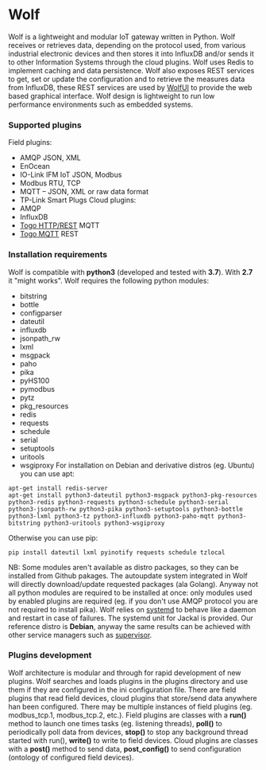 # Wolf
Wolf is a lightweight and modular IoT gateway written in Python.
Wolf receives or retrieves data, depending on the protocol used, from various industrial electronic devices and then stores it into InfluxDB and/or sends it to other Information Systems through the cloud plugins.
Wolf uses Redis to implement caching and data persistence. Wolf also exposes REST services to get, set or update the configuration and to retrieve the measures data from InfluxDB, these REST services are used by [WolfUI](https://github.com/myna-project/WolfUI) to provide the web based graphical interface. 
Wolf design is lightweight to run low performance environments such as embedded systems.
### Supported plugins
Field plugins:
* AMQP JSON, XML
* EnOcean
* IO-Link IFM IoT JSON, Modbus
* Modbus RTU, TCP
* MQTT – JSON, XML or raw data format
* TP-Link Smart Plugs
Cloud plugins:
* AMQP
* InfluxDB
* [Togo HTTP/REST](https://github.com/myna-project/Togo) MQTT
* [Togo MQTT](https://github.com/myna-project/Togo) REST
### Installation requirements
Wolf is compatible with **python3** (developed and tested with **3.7**). With **2.7** it "might works".
Wolf requires the following python modules:
* bitstring
* bottle
* configparser
* dateutil
* influxdb
* jsonpath_rw
* lxml
* msgpack
* paho
* pika
* pyHS100
* pymodbus
* pytz
* pkg_resources
* redis
* requests
* schedule
* serial
* setuptools
* uritools
* wsgiproxy
For installation on Debian and derivative distros (eg. Ubuntu) you can use apt:
```
apt-get install redis-server
apt-get install python3-dateutil python3-msgpack python3-pkg-resources python3-redis python3-requests python3-schedule python3-serial python3-jsonpath-rw python3-pika python3-setuptools python3-bottle python3-lxml python3-tz python3-influxdb python3-paho-mqtt python3-bitstring python3-uritools python3-wsgiproxy
```
Otherwise you can use pip:
```
pip install dateutil lxml pyinotify requests schedule tzlocal
```
NB: Some modules aren't available as distro packages, so they can be installed from Github pakages. The autoupdate system integrated in Wolf will directly download/update requested packages (ala Golang). Anyway not all python modules are required to be installed at once: only modules used by enabled plugins are required (eg. if you don't use AMQP protocol you are not required to install pika).
Wolf relies on [systemd](https://github.com/systemd/systemd) to behave like a daemon and restart in case of failures. The systemd unit for Jackal is provided. Our reference distro is **Debian**, anyway the same results can be achieved with other service managers such as [supervisor](https://github.com/Supervisor/supervisor).
### Plugins development
Wolf architecture is modular and through for rapid development of new plugins. Wolf searches and loads plugins in the plugins directory and use them if they are configured in the ini configuration file.
There are field plugins that read field devices, cloud plugins that store/send data anywhere han been configured. There may be multiple instances of field plugins (eg. modbus_tcp.1, modbus_tcp.2, etc.).
Field plugins are classes with a **run()** method to launch one times tasks (eg. listening threads), **poll()** to periodically poll data from devices, **stop()** to stop any background thread started with run(), **write()** to write to field devices.
Cloud plugins are classes with a **post()** method to send data, **post_config()** to send configuration (ontology of configured field devices).
